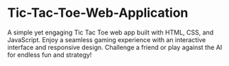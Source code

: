 # Tic-Tac-Toe-Web-Application
A simple yet engaging Tic Tac Toe web app built with HTML, CSS, and JavaScript. Enjoy a seamless gaming experience with an interactive interface and responsive design. Challenge a friend or play against the AI for endless fun and strategy!
